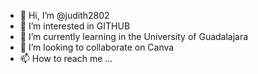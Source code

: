 - 👋 Hi, I’m @judith2802
- 👀 I’m interested in GITHUB
- 🌱 I’m currently learning in the University of Guadalajara
- 💞️ I’m looking to collaborate on Canva
- 📫 How to reach me ...

<!---
judith2802/judith2802 is a ✨ special ✨ repository because its `README.md` (this file) appears on your GitHub profile.
You can click the Preview link to take a look at your changes.
--->
